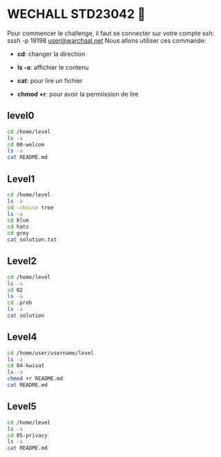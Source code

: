 # WECHALL STD23042 :seedling:

Pour commencer le challenge, il faut se connecter sur votre compte ssh: sssh -p 19198 user@warchaal.net
Nous allons utiliser ces commande:

- **cd**: changer la direction

- **ls -a**: affichier le contenu

- **cat**: pour lire un fichier 

- **chmod +r**: pour avoir la permiission de lire

## level0
```bash
cd /home/level
ls -a
cd 00-welcom
ls -a
cat README.md
```

## Level1
```bash
cd /home/level
ls -a
cd -choise tree
ls -a
cd blue
cd hats
cd grey
cat solution.txt
```

## Level2
```bash
cd /home/level
ls -a
cd 02
ls -a
cd .prob
ls -a
cat solution
```

## Level4
```bash
cd /home/user/username/level
ls -a
cd 04-kwisat
ls -a
chmod +r README.md
cat README.md
```

## Level5
```bash
cd /home/level
ls -a
cd 05-privacy
ls -a
cat README.md
```
